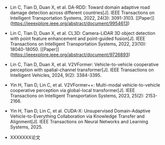 - Lin C, Tian D, Duan X, et al. DA-RDD: Toward domain adaptive road damage detection across different countries[J]. IEEE Transactions on Intelligent Transportation Systems, 2022, 24(3): 3091-3103. [[Paper]] (https://ieeexplore.ieee.org/abstract/document/9954613)

- Lin C, Tian D, Duan X, et al. CL3D: Camera-LiDAR 3D object detection with point feature enhancement and point-guided fusion[J]. IEEE Transactions on Intelligent Transportation Systems, 2022, 23(10): 18040-18050. [[Paper]] (https://ieeexplore.ieee.org/abstract/document/9726893)

- Lin C, Tian D, Duan X, et al. V2VFormer: Vehicle-to-vehicle cooperative perception with spatial-channel transformer[J]. IEEE Transactions on Intelligent Vehicles, 2024, 9(2): 3384-3395.

- Yin H, Tian D, Lin C, et al. V2VFormer++: Multi-modal vehicle-to-vehicle cooperative perception via global-local transformer[J]. IEEE Transactions on Intelligent Transportation Systems, 2023, 25(2): 2153-2166.

- Yin H, Tian D, Lin C, et al. CUDA-X: Unsupervised Domain-Adaptive Vehicle-to-Everything Collaboration via Knowledge Transfer and Alignment[J]. IEEE Transactions on Neural Networks and Learning Systems, 2025.

- XXXXXXX论文

